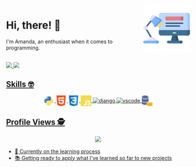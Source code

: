 <img src="readme-images/programer.png" align="right"/>

# Hi, there! 👋

I'm Amanda, an enthusiast when it comes to programming. 

<div><br>
  <a href="https://github.com/AmandaWillrich">
  <img height="180em" src="https://github-readme-stats.vercel.app/api?username=AmandaWillrich&show_icons=true&theme=github_dark&include_all_commits=true&count_private=true"/>
  <img height="180em" src="https://github-readme-stats.vercel.app/api/top-langs/?username=AmandaWillrich&layout=compact&langs_count=7&theme=github_dark&hide=qml,batchfile"/>
</div>

<!-- ## Languages and Tools I currently use -->

## Skills :nerd_face:

<p align="center">
  <img align="center" alt="python" height="30" width=auto src="https://raw.githubusercontent.com/devicons/devicon/master/icons/python/python-original.svg">
  <img align="center" alt="html5" height="30" width=auto src="https://raw.githubusercontent.com/devicons/devicon/master/icons/html5/html5-original.svg">
  <img align="center" alt="css3" height="30" width=auto src="https://raw.githubusercontent.com/devicons/devicon/master/icons/css3/css3-original.svg">
  <img align="center" alt="javascript" height="30" width=auto src="https://raw.githubusercontent.com/devicons/devicon/master/icons/javascript/javascript-plain.svg">
  <img align="center" alt="django" height="30" width=auto src="https://icon-library.com/images/django-icon/django-icon-0.jpg">
  <img align="center" alt="vscode" height="30" width=auto src="https://upload.wikimedia.org/wikipedia/commons/thumb/9/9a/Visual_Studio_Code_1.35_icon.svg/1024px-Visual_Studio_Code_1.35_icon.svg.png">
  <img align="center" alt="database" height="30" width=auto src="readme-images/database.png">
</p>

<!-- ![logo](readme-images/html5.png)
![logo](readme-images/css3.png)
![logo](readme-images/javascript.png)
![logo](readme-images/python.png)
![logo](readme-images/django.png)
![logo](readme-images/database.png)
![logo](readme-images/java.png)
![logo](readme-images/eclipse.png)
![logo](readme-images/github.png)
![logo](readme-images/vscode.png) -->
## Profile Views :detective: <br>
<p align="center"> 
    <img alingn="center" src="https://profile-counter.glitch.me/AmandaWillrich/count.svg" />
</p>

</p>

- 🌱 Currently on the learning process
- 📚 Getting ready to apply what I've learned so far to new projects